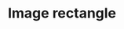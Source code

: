 ---
title: Image rectangle
tags: ["image", "rectangle", "rectangular", "shape", "picture", "photo", "frame"]
icon: image-rectangle
svg: '<svg xmlns="http://www.w3.org/2000/svg" width="24" height="24" fill="none" viewBox="0 0 24 24" stroke-width="1.5" stroke-linecap="round" stroke-linejoin="round" stroke="currentColor"><path d="M6 9a2 2 0 1 0 4 0 2 2 0 0 0-4 0m15.927-.01c-6.61-.908-12.31 4-11.927 10.51"/><path d="M2 13.066c2.78-.385 6.851 1.293 8.2 3.434"/><path d="M2 12c0-3.771 0-5.657 1.464-6.828C4.93 4 7.286 4 12 4c4.714 0 7.071 0 8.535 1.172C22 6.343 22 8.229 22 12c0 3.771 0 5.657-1.465 6.828C19.072 20 16.714 20 12 20s-7.071 0-8.536-1.172C2 17.657 2 15.771 2 12"/></svg>'
---